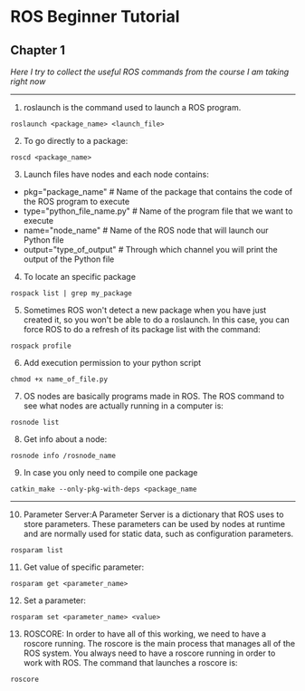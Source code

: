 # ROS Beginner Tutorial
## Chapter 1

*Here I try to collect the useful ROS commands from the course I am taking right now*

---
1. roslaunch is the command used to launch a ROS program. 
```
roslaunch <package_name> <launch_file>
```
2. To go directly to a package:
```
roscd <package_name>
```
3. Launch files have nodes and each node contains:
  * pkg="package_name" # Name of the package that contains the code of the ROS program to execute
  * type="python_file_name.py" # Name of the program file that we want to execute
  * name="node_name" # Name of the ROS node that will launch our Python file
  * output="type_of_output" # Through which channel you will print the output of the Python file
4. To locate an specific package
```
rospack list | grep my_package
```
5. Sometimes ROS won't detect a new package when you have just created it, so you won't be able to do a roslaunch. In this case, you can force ROS to do a refresh of its package list with the command:
```
rospack profile
```
6. Add execution permission to your python script
```
chmod +x name_of_file.py
```
7. OS nodes are basically programs made in ROS. The ROS command to see what nodes are actually running in a computer is:
```
rosnode list 
```
8. Get info about a node:
```
rosnode info /rosnode_name
```
9. In case you only need to compile one package
```
catkin_make --only-pkg-with-deps <package_name
```
---
10. Parameter Server:A Parameter Server is a dictionary that ROS uses to store parameters. These parameters can be used by nodes at runtime and are normally used for static data, such as configuration parameters.
```
rosparam list 
```
11. Get value of specific parameter:
```
rosparam get <parameter_name>
```
12. Set a parameter:
```
rosparam set <parameter_name> <value>
```
13. ROSCORE: In order to have all of this working, we need to have a roscore running. The roscore is the main process that manages all of the ROS system. You always need to have a roscore running in order to work with ROS. The command that launches a roscore is:
```
roscore 
```
 

  
